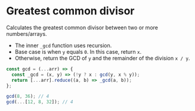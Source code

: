 # Greatest common divisor

Calculates the greatest common divisor between two or more numbers/arrays.

* The inner `_gcd` function uses recursion.
* Base case is when `y` equals `0`. In this case, return `x`.
* Otherwise, return the GCD of `y` and the remainder of the division `x / y`.

```js
const gcd = (...arr) => {
  const _gcd = (x, y) => (!y ? x : gcd(y, x % y));
  return [...arr].reduce((a, b) => _gcd(a, b));
};
```

```js
gcd(8, 36); // 4
gcd(...[12, 8, 32]); // 4
```

